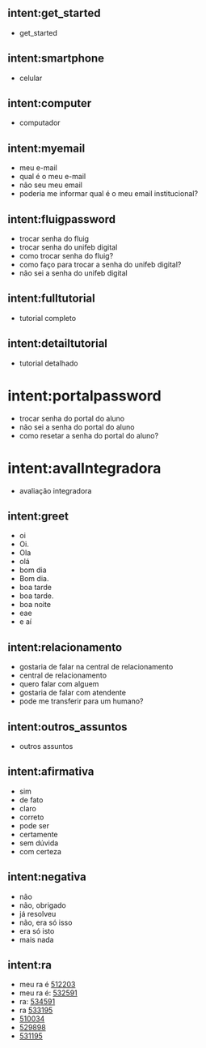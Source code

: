 ## intent:get_started
- get_started

## intent:smartphone
- celular

## intent:computer
- computador

## intent:myemail
- meu e-mail
- qual é o meu e-mail
- não seu meu email
- poderia me informar qual é o meu email institucional?

## intent:fluigpassword
- trocar senha do fluig
- trocar senha do unifeb digital
- como trocar senha do fluig?
- como faço para trocar a senha do unifeb digital?
- não sei a senha do unifeb digital

## intent:fulltutorial
- tutorial completo

## intent:detailtutorial
- tutorial detalhado

# intent:portalpassword
- trocar senha do portal do aluno
- não sei a senha do portal do aluno
- como resetar a senha do portal do aluno?

# intent:avalIntegradora
- avaliação integradora

## intent:greet
- oi
- Oi.
- Ola
- olá
- bom dia
- Bom dia.
- boa tarde
- boa tarde.
- boa noite
- eae
- e aí

## intent:relacionamento
- gostaria de falar na central de relacionamento
- central de relacionamento
- quero falar com alguem
- gostaria de falar com atendente
- pode me transferir para um humano?

## intent:outros_assuntos
- outros assuntos

## intent:afirmativa
- sim
- de fato
- claro
- correto
- pode ser
- certamente
- sem dúvida
- com certeza

## intent:negativa
- não
- não, obrigado
- já resolveu
- não, era só isso
- era só isto
- mais nada

## intent:ra
- meu ra é [512203](ra)
- meu ra é: [532591](ra)
- ra: [534591](ra)
- ra [533195](ra)
- [510034](ra)
- [529898](ra)
- [531195](ra)

